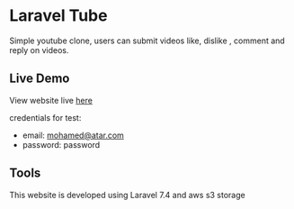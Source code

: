 # Laravel Tube

Simple youtube clone, users can submit videos like, dislike , comment and reply on videos.

## Live Demo

View website live [here](https://maa-laravel-tube.herokuapp.com/)

credentials for test:

-   email: mohamed@atar.com
-   password: password

## Tools

This website is developed using Laravel 7.4 and aws s3 storage
